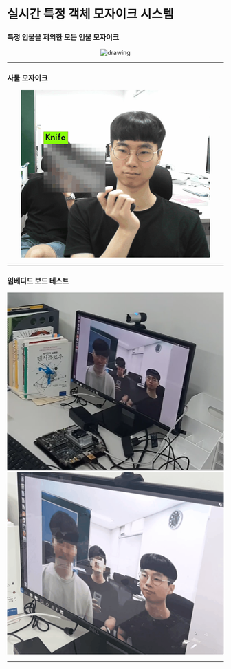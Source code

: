 # 실시간 특정 객체 모자이크 시스템

### 특정 인물을 제외한 모든 인물 모자이크

<p align="center">
<img src="./image/option_1_test.gif" alt="drawing"/>
</p>

***

### 사물 모자이크

<p align="center">
<img src="./image/option_2_test.gif" alt="drawing"/>
</p>

***

### 임베디드 보드 테스트

<p align="center">
<img src="./image/board_test_image.png" alt="drawing" style="width:550px;"/>
<img src="./image/board_test.gif" alt="drawing"/>
</p>

***

